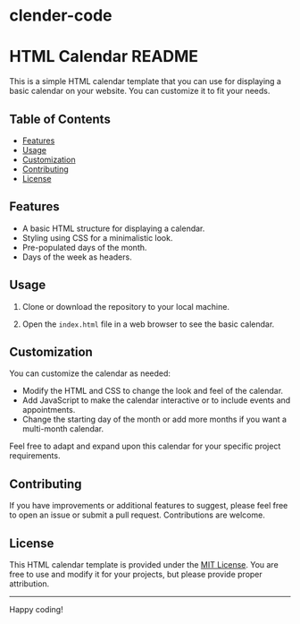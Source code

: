 # clender-code
# HTML Calendar README

This is a simple HTML calendar template that you can use for displaying a basic calendar on your website. You can customize it to fit your needs.

## Table of Contents

- [Features](#features)
- [Usage](#usage)
- [Customization](#customization)
- [Contributing](#contributing)
- [License](#license)

## Features

- A basic HTML structure for displaying a calendar.
- Styling using CSS for a minimalistic look.
- Pre-populated days of the month.
- Days of the week as headers.

## Usage

1. Clone or download the repository to your local machine.

2. Open the `index.html` file in a web browser to see the basic calendar.

## Customization

You can customize the calendar as needed:

- Modify the HTML and CSS to change the look and feel of the calendar.
- Add JavaScript to make the calendar interactive or to include events and appointments.
- Change the starting day of the month or add more months if you want a multi-month calendar.

Feel free to adapt and expand upon this calendar for your specific project requirements.

## Contributing

If you have improvements or additional features to suggest, please feel free to open an issue or submit a pull request. Contributions are welcome.

## License

This HTML calendar template is provided under the [MIT License](LICENSE). You are free to use and modify it for your projects, but please provide proper attribution.

---

Happy coding!
